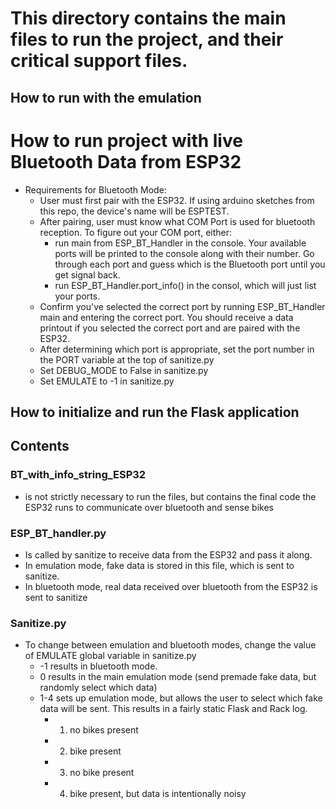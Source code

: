 # This directory contains the main files to run the project, and their critical support files.

## How to run with the emulation

# How to run project with live Bluetooth Data from ESP32
* Requirements for Bluetooth Mode:
	* User must first pair with the ESP32. If using arduino sketches from this repo, the device's name will be ESPTEST.
	* After pairing, user must know what COM Port is used for bluetooth reception. To figure out your COM port, either:
		* run main from ESP_BT_Handler in the console. Your available ports will be printed to the console along with their number. Go through each port and guess which is the Bluetooth port until you get signal back.
		* run ESP_BT_Handler.port_info() in the consol, which will just list your ports. 
	* Confirm you've selected the correct port by running ESP_BT_Handler main and entering the correct port. You should receive a data printout if you selected the correct port and are paired with the ESP32.
	* After determining which port is appropriate, set the port number in the PORT variable at the top of sanitize.py
	* Set DEBUG_MODE to False in sanitize.py
	* Set EMULATE to -1 in sanitize.py

## How to initialize and run the Flask application

## Contents

### BT_with_info_string_ESP32
* is not strictly necessary to run the files, but contains the final code the ESP32 runs to communicate over bluetooth and sense bikes
### ESP_BT_handler.py 
* Is called by sanitize to receive data from the ESP32 and pass it along.
* In emulation mode, fake data is stored in this file, which is sent to sanitize. 
* In bluetooth mode, real data received over bluetooth from the ESP32 is sent to sanitize




### Sanitize.py

* To change between emulation and bluetooth modes, change the value of EMULATE global variable in sanitize.py
	* -1 results in bluetooth mode. 
	* 0 results in the main emulation mode (send premade fake data, but randomly select which data)
	* 1-4 sets up emulation mode, but allows the user to select which fake data will be sent. This results in a fairly static Flask and Rack log.
		* 1) no bikes present
		* 2) bike present
		* 3) no bike present
		* 4) bike present, but data is intentionally noisy
			
